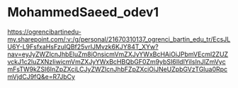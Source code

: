 # MohammedSaeed_odev1

https://ogrencibartinedu-my.sharepoint.com/:v:/g/personal/21670310137_ogrenci_bartin_edu_tr/EcsJLU6Y-L9FsfxaHsFzuIQBf25vrIJMvzk6KJY84T_XYw?nav=eyJyZWZlcnJhbEluZm8iOnsicmVmZXJyYWxBcHAiOiJPbmVEcml2ZUZvckJ1c2luZXNzIiwicmVmZXJyYWxBcHBQbGF0Zm9ybSI6IldlYiIsInJlZmVycmFsTW9kZSI6InZpZXciLCJyZWZlcnJhbFZpZXciOiJNeUZpbGVzTGlua0RpcmVjdCJ9fQ&e=R7JbCy

